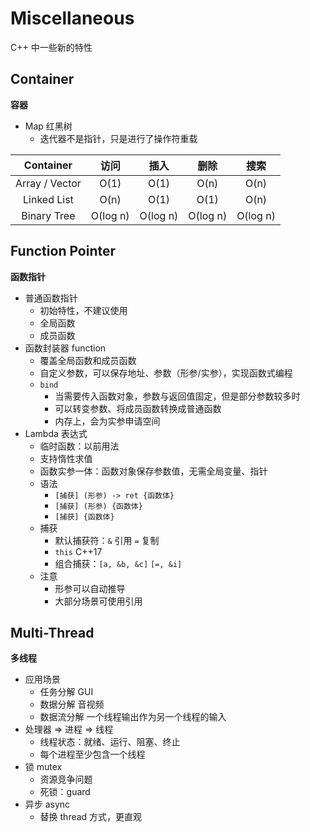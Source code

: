 # Miscellaneous

C++ 中一些新的特性

## Container

**容器**

- Map 红黑树
  - 迭代器不是指针，只是进行了操作符重载

|   Container    |   访问   |   插入   |   删除   |   搜索   |
| :------------: | :------: | :------: | :------: | :------: |
| Array / Vector |   O(1)   |   O(1)   |   O(n)   |   O(n)   |
|  Linked List   |   O(n)   |   O(1)   |   O(1)   |   O(n)   |
|  Binary Tree   | O(log n) | O(log n) | O(log n) | O(log n) |

## Function Pointer

**函数指针**

- 普通函数指针
  - 初始特性，不建议使用
  - 全局函数
  - 成员函数
- 函数封装器 function
  - 覆盖全局函数和成员函数
  - 自定义参数，可以保存地址、参数（形参/实参），实现函数式编程
  - `bind`
    - 当需要传入函数对象，参数与返回值固定，但是部分参数较多时
    - 可以转变参数、将成员函数转换成普通函数
    - 内存上，会为实参申请空间
- Lambda 表达式
  - 临时函数：以前用法
  - 支持惰性求值
  - 函数实参一体：函数对象保存参数值，无需全局变量、指针
  - 语法
    - `[捕获] (形参) -> ret {函数体}`
    - `[捕获] (形参) {函数体}`
    - `[捕获] {函数体}`
  - 捕获
    - 默认捕获符：`&` 引用 `=` 复制
    - `this` C++17
    - 组合捕获：`[a, &b, &c]` `[=, &i]`
  - 注意
    - 形参可以自动推导
    - 大部分场景可使用引用

## Multi-Thread

**多线程**

- 应用场景
  - 任务分解 GUI
  - 数据分解 音视频
  - 数据流分解 一个线程输出作为另一个线程的输入
- 处理器 => 进程 => 线程
  - 线程状态：就绪、运行、阻塞、终止
  - 每个进程至少包含一个线程
- 锁 mutex
  - 资源竞争问题
  - 死锁：guard
- 异步 async
  - 替换 thread 方式，更直观
